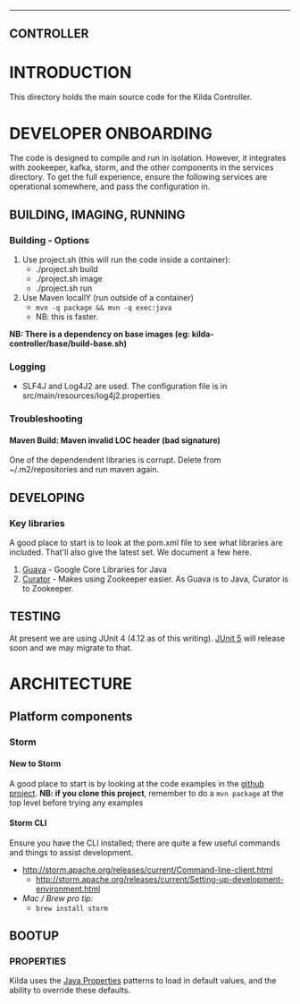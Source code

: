 ------
CONTROLLER
------

# INTRODUCTION

This directory holds the main source code for the Kilda Controller.

# DEVELOPER ONBOARDING

The code is designed to compile and run in isolation. However, it integrates with
zookeeper, kafka, storm, and the other components in the services directory. To get
the full experience, ensure the following services are operational somewhere, and pass
the configuration in.

## BUILDING, IMAGING, RUNNING

### Building - Options

1. Use project.sh (this will run the code inside a container):
	- ./project.sh build
	- ./project.sh image
	- ./project.sh run
2. Use Maven locallY (run outside of a container)
	-  `mvn -q package && mvn -q exec:java`
	-  NB: this is faster.

__NB: There is a dependency on base images (eg: kilda-controller/base/build-base.sh)__

### Logging
- SLF4J and Log4J2 are used. The configuration file is in src/main/resources/log4j2.properties

### Troubleshooting

#### Maven Build: Maven invalid LOC header (bad signature)
One of the dependendent libraries is corrupt. Delete from ~/.m2/repositories and run maven again.

## DEVELOPING

### Key libraries

A good place to start is to look at the pom.xml file to see what libraries are included. That'll also give the latest set.  We document a few here.

1. [Guava](http://google.github.io/guava/releases/20.0/api/docs/) - Google Core Libraries for Java
2. [Curator](http://curator.apache.org/getting-started.html) - Makes using Zookeeper easier. As Guava is to Java, Curator is to Zookeeper.


## TESTING

At present we are using JUnit 4 (4.12 as of this writing). [JUnit 5](http://junit.org/junit5/) will release soon and we may migrate to that.

# ARCHITECTURE

## Platform components

### Storm

#### New to Storm

A good place to start is by looking at the code examples in the [github project](https://github.com/apache/storm/). __NB: if you clone this project__, remember to do a `mvn package` at the top level before trying any examples

#### Storm CLI

Ensure you have the CLI installed; there are quite a few useful commands and things to assist development.

- http://storm.apache.org/releases/current/Command-line-client.html
	- http://storm.apache.org/releases/current/Setting-up-development-environment.html
- _Mac / Brew pro tip:_
	- `brew install storm`

## BOOTUP

### PROPERTIES

Kilda uses the [Java Properties](https://docs.oracle.com/javase/tutorial/essential/environment/properties.html) patterns to load in default values, and the ability to
override these defaults.
